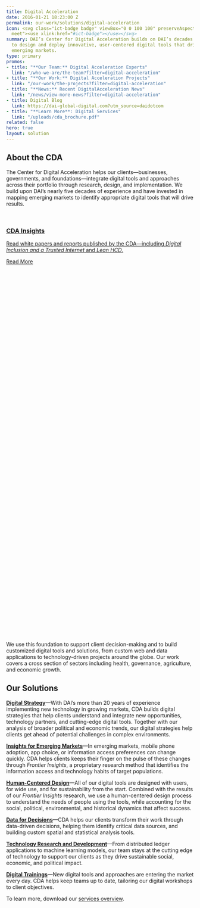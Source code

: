 ```yaml
---
title: Digital Acceleration
date: 2016-01-21 18:23:00 Z
permalink: our-work/solutions/digital-acceleration
icon: <svg class="ict-badge badge" viewBox="0 0 100 100" preserveAspectRatio="xMinYMax
  meet"><use xlink:href="#ict-badge"></use></svg>
summary: DAI’s Center for Digital Acceleration builds on DAI’s decades of experience
  to design and deploy innovative, user-centered digital tools that drive change across
  emerging markets.
type: primary
promos:
- title: "**Our Team:** Digital Acceleration Experts"
  link: "/who-we-are/the-team?filter=digital-acceleration"
- title: "**Our Work:** Digital Acceleration Projects"
  link: "/our-work/the-projects?filter=digital-acceleration"
- title: "**News:** Recent DigitalAcceleration News"
  link: "/news/view-more-news?filter=digital-acceleration"
- title: Digital Blog
  link: https://dai-global-digital.com?utm_source=daidotcom
- title: "**Learn More**: Digital Services"
  link: "/uploads/cda_brochure.pdf"
related: false
hero: true
layout: solution
---
```


## About the CDA

The Center for Digital Acceleration helps our clients—businesses, governments, and foundations—integrate digital tools and approaches across their portfolio through research, design, and implementation. We build upon DAI’s nearly five decades of experience and have invested in mapping emerging markets to identify appropriate digital tools that will drive results. 

<br>
<aside class="insights promo">
  <div>
    <a href="/hcd.pdf">
      <img src="/uploads/cybersecurity-thumb.png" alt="">
      <h3>CDA Insights</h3>
      <p>Read white papers and reports published by the CDA—including <em>Digital Inclusion and a Trusted Internet</em> and <em>Lean HCD</em>.</p>
    </a>
    <a href="/our-work/solutions/digital-acceleration-solutions/cda-insights" target="blank" class="primary-block--button expert-button" style="clear: left;margin-bottom: 1rem;">Read More <svg class="redirect" viewBox="0 0 36 70" preserveAspectRatio="xMinYMax meet"><use xlink:href="#redirect"></use></svg></a>
  </div>
</aside>
<br>

We use this foundation to support client decision-making and to build customized digital tools and solutions, from custom web and data applications to technology-driven projects around the globe. Our work covers a cross section of sectors including health, governance, agriculture, and economic growth. 

## Our Solutions

**[Digital Strategy](/our-work/solutions/digital-acceleration-solutions/digital-strategy)**—With DAI’s more than 20 years of experience implementing new technology in growing markets, CDA builds digital strategies that help clients understand and integrate new opportunities, technology partners, and cutting-edge digital tools. Together with our analysis of broader political and economic trends, our digital strategies help clients get ahead of potential challenges in complex environments.  

**[Insights for Emerging Markets](/our-work/solutions/digital-acceleration-solutions/insights-for-emerging-markets)**—In emerging markets, mobile phone adoption, app choice, or information access preferences can change quickly. CDA helps clients keeps their finger on the pulse of these changes through *Frontier Insights*, a proprietary research method that identifies the information access and technology habits of target populations. 

**[Human-Centered Design](/our-work/solutions/digital-acceleration-solutions/human-centered-design)**—All of our digital tools are designed with users, for wide use, and for sustainability from the start. Combined with the results of our *Frontier Insights* research, we use a human-centered design process to understand the needs of people using the tools, while accounting for the social, political, environmental, and historical dynamics that affect success. 

**[Data for Decisions](/our-work/solutions/digital-acceleration-solutions/data-for-decisions)**—CDA helps our clients transform their work through data-driven decisions, helping them identify critical data sources, and building custom spatial and statistical analysis tools. 

**[Technology Research and Development](/our-work/solutions/digital-acceleration-solutions/technology-research-and-development)**—From distributed ledger applications to machine learning models, our team stays at the cutting edge of technology to support our clients as they drive sustainable social, economic, and political impact. 

**[Digital Trainings](/our-work/solutions/digital-acceleration-solutions/trainings)**—New digital tools and approaches are entering the market every day. CDA helps keep teams up to date, tailoring our digital workshops to client objectives. 

To learn more, download our [services overview](/uploads/cda_brochure.pdf).